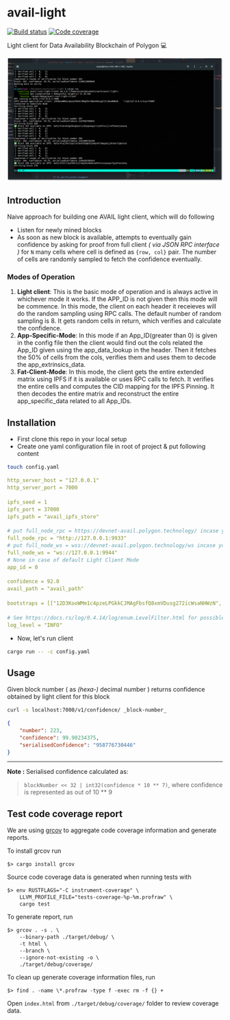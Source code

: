# avail-light

[![Build status](https://github.com/maticnetwork/avail-light/actions/workflows/default.yml/badge.svg)](https://github.com/maticnetwork/avail-light/actions/workflows/default.yml) [![Code coverage](https://codecov.io/gh/maticnetwork/avail-light/branch/main/graph/badge.svg?token=7O2EA7QMC2)](https://codecov.io/gh/maticnetwork/avail-light)

Light client for Data Availability Blockchain of Polygon 💻

![demo](./img/prod_demo.png)

## Introduction

Naive approach for building one AVAIL light client, which will do following

- Listen for newly mined blocks
- As soon as new block is available, attempts to eventually gain confidence by asking for proof from full client _( via JSON RPC interface )_ for `N` many cells where cell is defined as `{row, col}` pair. The number of cells are randomly sampled to fetch the confidence eventually.

### Modes of Operation

1. **Light client**: This is the basic mode of operation and is always active in whichever mode it works. If the APP_ID is not given then this mode will be commence. In this mode, the client on each header it receieves will do the random sampling using RPC calls. The default number of random sampling is 8. It gets random cells in return, which verifies and calculate the confidence.
2. **App-Specific-Mode**: In this mode if an App_ID(greater than 0) is given in the config file then the client would find out the cols related the App_ID given using the app_data_lookup in the header. Then it fetches the 50% of cells from the cols, verifies them and uses them to decode the app_extrinsics_data. 
3. **Fat-Client-Mode**: In this mode, the client gets the entire extended matrix using IPFS if it is available or uses RPC calls to fetch. It verifies the entire cells and computes the CID mapping for the IPFS Pinning. It then decodes the entire matrix and reconstruct the entire app_specific_data related to all App_IDs.

## Installation

- First clone this repo in your local setup
- Create one yaml configuration file in root of project & put following content

```bash
touch config.yaml
```

```yaml
http_server_host = "127.0.0.1"
http_server_port = 7000

ipfs_seed = 1
ipfs_port = 37000
ipfs_path = "avail_ipfs_store"

# put full_node_rpc = https://devnet-avail.polygon.technology/ incase you are connecting to devnet
full_node_rpc = "http://127.0.0.1:9933"
# put full_node_ws = wss://devnet-avail.polygon.technology/ws incase you are connecting to devnet
full_node_ws = "ws://127.0.0.1:9944"
# None in case of default Light Client Mode
app_id = 0

confidence = 92.0
avail_path = "avail_path"

bootstraps = [["12D3KooWMm1c4pzeLPGkkCJMAgFbsfQ8xmVDusg272icWsaNHWzN", "/ip4/127.0.0.1/tcp/39000"]]

# See https://docs.rs/log/0.4.14/log/enum.LevelFilter.html for possible log level values
log_level = "INFO"
```

- Now, let's run client

```bash
cargo run -- -c config.yaml  
```

## Usage

Given block number ( as _(hexa-)_ decimal number ) returns confidence obtained by light client for this block

```bash
curl -s localhost:7000/v1/confidence/ _block-number_
```

```json
{
    "number": 223,
    "confidence": 99.90234375,
    "serialisedConfidence": "958776730446"
}
```

---

**Note :** Serialised confidence calculated as: 
> `blockNumber << 32 | int32(confidence * 10 ** 7)`, where confidence is represented as out of 10 ** 9

## Test code coverage report

We are using [grcov](https://github.com/mozilla/grcov) to aggregate code coverage information and generate reports.

To install grcov run

	$> cargo install grcov

Source code coverage data is generated when running tests with

	$> env RUSTFLAGS="-C instrument-coverage" \
		LLVM_PROFILE_FILE="tests-coverage-%p-%m.profraw" \
		cargo test

To generate report, run

	$> grcov . -s . \
		--binary-path ./target/debug/ \
		-t html \
		--branch \
		--ignore-not-existing -o \
		./target/debug/coverage/

To clean up generate coverage information files, run

	$> find . -name \*.profraw -type f -exec rm -f {} +

Open `index.html` from `./target/debug/coverage/` folder to review coverage data.


